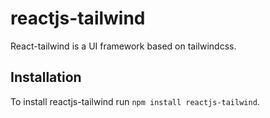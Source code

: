 # reactjs-tailwind

React-tailwind is a UI framework based on tailwindcss.

## Installation 
To install reactjs-tailwind run ``npm install reactjs-tailwind``.